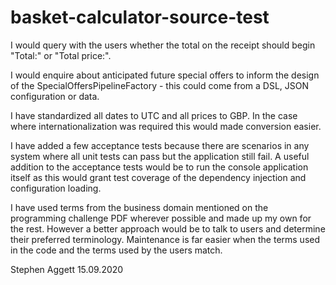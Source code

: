 # basket-calculator-source-test

I would query with the users whether the total on the receipt should begin "Total:" or "Total price:".

I would enquire about anticipated future special offers to inform the design of the SpecialOffersPipelineFactory - this could come from a DSL, JSON configuration or data.

I have standardized all dates to UTC and all prices to GBP. In the case where internationalization was required this would made conversion easier.

I have added a few acceptance tests because there are scenarios in any system where all unit tests can pass but the application still fail. A useful addition to the acceptance tests would be to run the console application itself as this would grant test coverage of the dependency injection and configuration loading.

I have used terms from the business domain mentioned on the programming challenge PDF wherever possible and made up my own for the rest. However a better approach would be to talk to users and determine their preferred terminology. Maintenance is far easier when the terms used in the code and the terms used by the users match.

Stephen Aggett 15.09.2020